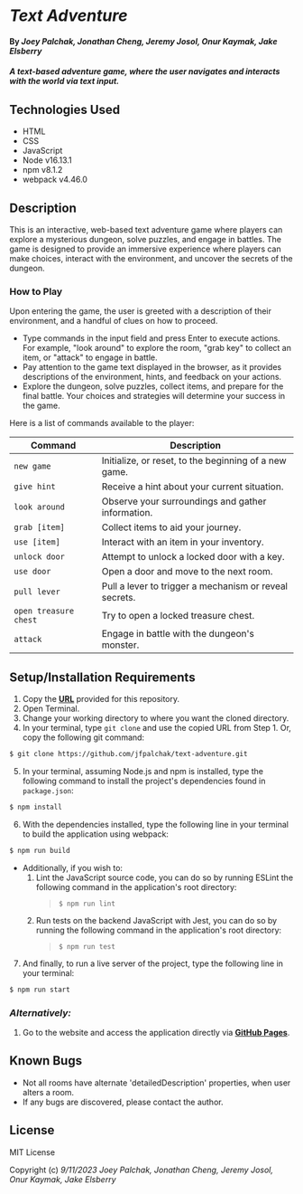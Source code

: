 # _Text Adventure_

#### By _**Joey Palchak, Jonathan Cheng, Jeremy Josol, Onur Kaymak, Jake Elsberry**_

#### _A text-based adventure game, where the user navigates and interacts with the world via text input._

## Technologies Used

- HTML
- CSS
- JavaScript
- Node v16.13.1
- npm v8.1.2
- webpack v4.46.0

## Description

This is an interactive, web-based text adventure game where players can explore a mysterious dungeon, solve puzzles, and engage in battles. The game is designed to provide an immersive experience where players can make choices, interact with the environment, and uncover the secrets of the dungeon.

### How to Play

Upon entering the game, the user is greeted with a description of their environment, and a handful of clues on how to proceed.

- Type commands in the input field and press Enter to execute actions. For example, "look around" to explore the room, "grab key" to collect an item, or "attack" to engage in battle.
- Pay attention to the game text displayed in the browser, as it provides descriptions of the environment, hints, and feedback on your actions.
- Explore the dungeon, solve puzzles, collect items, and prepare for the final battle. Your choices and strategies will determine your success in the game.

Here is a list of commands available to the player:

| Command               | Description                                            |
| --------------------- | ------------------------------------------------------ |
| `new game`            | Initialize, or reset, to the beginning of a new game.  |
| `give hint`           | Receive a hint about your current situation.           |
| `look around`         | Observe your surroundings and gather information.      |
| `grab [item]`         | Collect items to aid your journey.                     |
| `use [item]`          | Interact with an item in your inventory.               |
| `unlock door`         | Attempt to unlock a locked door with a key.            |
| `use door`            | Open a door and move to the next room.                 |
| `pull lever`          | Pull a lever to trigger a mechanism or reveal secrets. |
| `open treasure chest` | Try to open a locked treasure chest.                   |
| `attack`              | Engage in battle with the dungeon's monster.           |

## Setup/Installation Requirements

1. Copy the **[URL](<[#link](https://github.com/jfpalchak/text-adventure.git)>)** provided for this repository.
2. Open Terminal.
3. Change your working directory to where you want the cloned directory.
4. In your terminal, type `git clone` and use the copied URL from Step 1. Or, copy the following git command:

```bash
$ git clone https://github.com/jfpalchak/text-adventure.git
```

5.  In your terminal, assuming Node.js and npm is installed, type the following command to install the project's dependencies found in `package.json`:

```bash
$ npm install
```

6. With the dependencies installed, type the following line in your terminal to build the application using webpack:

```bash
$ npm run build
```

- Additionally, if you wish to:
  1. Lint the JavaScript source code, you can do so by running ESLint the following command in the application's root directory:
     > `$ npm run lint`
  2. Run tests on the backend JavaScript with Jest, you can do so by running the following command in the application's root directory:
     > `$ npm run test`

7. And finally, to run a live server of the project, type the following line in your terminal:

```bash
$ npm run start
```

### _Alternatively:_

1. Go to the website and access the application directly via **[GitHub Pages](https://jfpalchak.github.io/text-adventure/)**.

## Known Bugs

- Not all rooms have alternate 'detailedDescription' properties, when user alters a room.
- If any bugs are discovered, please contact the author.

## License

MIT License

Copyright (c) _9/11/2023_ _Joey Palchak, Jonathan Cheng, Jeremy Josol, Onur Kaymak, Jake Elsberry_
